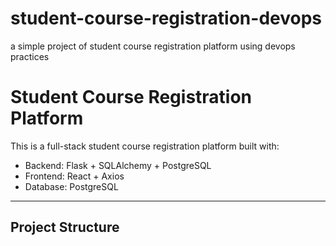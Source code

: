 # student-course-registration-devops
a simple project of student course registration platform using devops practices
# Student Course Registration Platform

This is a full-stack student course registration platform built with:

- Backend: Flask + SQLAlchemy + PostgreSQL
- Frontend: React + Axios
- Database: PostgreSQL

---

## Project Structure

